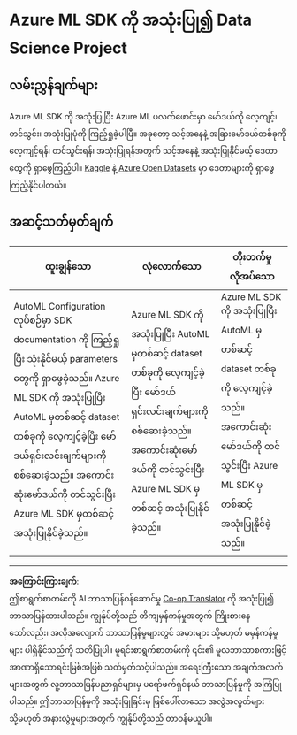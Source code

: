 <!--
CO_OP_TRANSLATOR_METADATA:
{
  "original_hash": "386efdbc19786951341f6956247ee990",
  "translation_date": "2025-08-30T17:59:37+00:00",
  "source_file": "5-Data-Science-In-Cloud/19-Azure/assignment.md",
  "language_code": "my"
}
-->
# Azure ML SDK ကို အသုံးပြု၍ Data Science Project

## လမ်းညွှန်ချက်များ

Azure ML SDK ကို အသုံးပြုပြီး Azure ML ပလက်ဖောင်းမှာ မော်ဒယ်ကို လေ့ကျင့်၊ တင်သွင်း၊ အသုံးပြုပုံကို ကြည့်ရှုခဲ့ပါပြီ။ အခုတော့ သင့်အနေနဲ့ အခြားမော်ဒယ်တစ်ခုကို လေ့ကျင့်ရန်၊ တင်သွင်းရန်၊ အသုံးပြုရန်အတွက် သင့်အနေနဲ့ အသုံးပြုနိုင်မယ့် ဒေတာတွေကို ရှာဖွေကြည့်ပါ။ [Kaggle](https://kaggle.com) နဲ့ [Azure Open Datasets](https://azure.microsoft.com/services/open-datasets/catalog?WT.mc_id=academic-77958-bethanycheum&ocid=AID3041109) မှာ ဒေတာများကို ရှာဖွေကြည့်နိုင်ပါတယ်။

## အဆင့်သတ်မှတ်ချက်

| ထူးချွန်သော | လုံလောက်သော | တိုးတက်မှုလိုအပ်သော |
|--------------|--------------|---------------------|
|AutoML Configuration လုပ်စဉ်မှာ SDK documentation ကို ကြည့်ရှုပြီး သုံးနိုင်မယ့် parameters တွေကို ရှာဖွေခဲ့သည်။ Azure ML SDK ကို အသုံးပြုပြီး AutoML မှတစ်ဆင့် dataset တစ်ခုကို လေ့ကျင့်ခဲ့ပြီး မော်ဒယ်ရှင်းလင်းချက်များကို စစ်ဆေးခဲ့သည်။ အကောင်းဆုံးမော်ဒယ်ကို တင်သွင်းပြီး Azure ML SDK မှတစ်ဆင့် အသုံးပြုနိုင်ခဲ့သည်။ | Azure ML SDK ကို အသုံးပြုပြီး AutoML မှတစ်ဆင့် dataset တစ်ခုကို လေ့ကျင့်ခဲ့ပြီး မော်ဒယ်ရှင်းလင်းချက်များကို စစ်ဆေးခဲ့သည်။ အကောင်းဆုံးမော်ဒယ်ကို တင်သွင်းပြီး Azure ML SDK မှတစ်ဆင့် အသုံးပြုနိုင်ခဲ့သည်။ | Azure ML SDK ကို အသုံးပြုပြီး AutoML မှတစ်ဆင့် dataset တစ်ခုကို လေ့ကျင့်ခဲ့သည်။ အကောင်းဆုံးမော်ဒယ်ကို တင်သွင်းပြီး Azure ML SDK မှတစ်ဆင့် အသုံးပြုနိုင်ခဲ့သည်။ |

---

**အကြောင်းကြားချက်**:  
ဤစာရွက်စာတမ်းကို AI ဘာသာပြန်ဝန်ဆောင်မှု [Co-op Translator](https://github.com/Azure/co-op-translator) ကို အသုံးပြု၍ ဘာသာပြန်ထားပါသည်။ ကျွန်ုပ်တို့သည် တိကျမှန်ကန်မှုအတွက် ကြိုးစားနေသော်လည်း၊ အလိုအလျောက် ဘာသာပြန်မှုများတွင် အမှားများ သို့မဟုတ် မမှန်ကန်မှုများ ပါရှိနိုင်သည်ကို သတိပြုပါ။ မူရင်းစာရွက်စာတမ်းကို ၎င်း၏ မူလဘာသာစကားဖြင့် အာဏာရှိသောရင်းမြစ်အဖြစ် သတ်မှတ်သင့်ပါသည်။ အရေးကြီးသော အချက်အလက်များအတွက် လူ့ဘာသာပြန်ပညာရှင်များမှ ပရော်ဖက်ရှင်နယ် ဘာသာပြန်မှုကို အကြံပြုပါသည်။ ဤဘာသာပြန်မှုကို အသုံးပြုခြင်းမှ ဖြစ်ပေါ်လာသော အလွဲအလွတ်များ သို့မဟုတ် အနားလွဲမှုများအတွက် ကျွန်ုပ်တို့သည် တာဝန်မယူပါ။